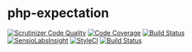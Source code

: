 # php-expectation

[![Scrutinizer Code Quality](https://scrutinizer-ci.com/g/Dgame/php-expectation/badges/quality-score.png?b=master)](https://scrutinizer-ci.com/g/Dgame/php-expectation/?branch=master)
[![Code Coverage](https://scrutinizer-ci.com/g/Dgame/php-expectation/badges/coverage.png?b=master)](https://scrutinizer-ci.com/g/Dgame/php-expectation/?branch=master)
[![Build Status](https://scrutinizer-ci.com/g/Dgame/php-expectation/badges/build.png?b=master)](https://scrutinizer-ci.com/g/Dgame/php-expectation/build-status/master)
[![SensioLabsInsight](https://insight.sensiolabs.com/projects/35671c67-e23e-4a58-8d81-dcc47ed87b5b/mini.png)](https://insight.sensiolabs.com/projects/35671c67-e23e-4a58-8d81-dcc47ed87b5b)
[![StyleCI](https://styleci.io/repos/89742806/shield?branch=master)](https://styleci.io/repos/89742806)
[![Build Status](https://travis-ci.org/Dgame/php-expectation.svg?branch=master)](https://travis-ci.org/Dgame/php-expectation)

